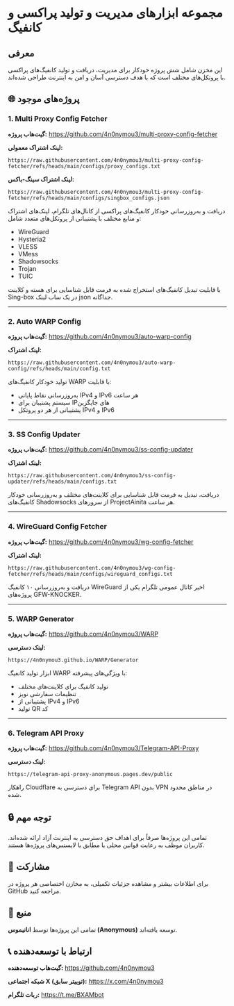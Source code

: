 # مجموعه ابزارهای مدیریت و تولید پراکسی و کانفیگ

## معرفی
این مخزن شامل شش پروژه خودکار برای مدیریت، دریافت و تولید کانفیگ‌های پراکسی با پروتکل‌های مختلف است که با هدف دسترسی آسان و امن به اینترنت طراحی شده‌اند.

## 🌐 پروژه‌های موجود

### 1. Multi Proxy Config Fetcher
**گیت‌هاب پروژه:**
https://github.com/4n0nymou3/multi-proxy-config-fetcher

**لینک اشتراک معمولی:**
```
https://raw.githubusercontent.com/4n0nymou3/multi-proxy-config-fetcher/refs/heads/main/configs/proxy_configs.txt
```
**لینک اشتراک سینگ‌-باکس:**
```
https://raw.githubusercontent.com/4n0nymou3/multi-proxy-config-fetcher/refs/heads/main/configs/singbox_configs.json
```

دریافت و به‌روزرسانی خودکار کانفیگ‌های پراکسی از کانال‌های تلگرام، لینک‌های اشتراک و منابع مختلف با پشتیبانی از پروتکل‌های متعدد شامل:
- WireGuard
- Hysteria2
- VLESS
- VMess
- Shadowsocks
- Trojan
- TUIC

با قابلیت تبدیل کانفیگ‌های استخراج شده به فرمت قابل شناسایی برای هسته و کلاینت Sing-box در یک ساب لینک json جداگانه.

---

### 2. Auto WARP Config
**گیت‌هاب پروژه:**
https://github.com/4n0nymou3/auto-warp-config

**لینک اشتراک:**
```
https://raw.githubusercontent.com/4n0nymou3/auto-warp-config/refs/heads/main/config.txt
```

تولید خودکار کانفیگ‌های WARP با قابلیت:
- به‌روزرسانی نقاط پایانی IPv4 و IPv6 هر ساعت
- سیستم پشتیبان برای IP‌های جایگزین
- پشتیبانی از هر دو پروتکل IPv4 و IPv6

---

### 3. SS Config Updater
**گیت‌هاب پروژه:**
https://github.com/4n0nymou3/ss-config-updater

**لینک اشتراک:**
```
https://raw.githubusercontent.com/4n0nymou3/ss-config-updater/refs/heads/main/configs.txt
```

دریافت، تبدیل به فرمت قابل شناسایی برای کلاینت‌های مختلف و به‌روزرسانی خودکار کانفیگ‌های Shadowsocks از سرورهای ProjectAinita هر ساعت.

---

### 4. WireGuard Config Fetcher
**گیت‌هاب پروژه:**
https://github.com/4n0nymou3/wg-config-fetcher

**لینک اشتراک:**
```
https://raw.githubusercontent.com/4n0nymou3/wg-config-fetcher/refs/heads/main/configs/wireguard_configs.txt
```

دریافت و به‌روزرسانی ۱۰ کانفیگ WireGuard اخیر کانال عمومی تلگرام یکی از پروژه‌های GFW-KNOCKER.

---

### 5. WARP Generator
**گیت‌هاب پروژه:**
https://github.com/4n0nymou3/WARP

**لینک دسترسی:**
```
https://4n0nymou3.github.io/WARP/Generator
```

ابزار تولید کانفیگ WARP با ویژگی‌های پیشرفته:
- تولید کانفیگ برای کلاینت‌های مختلف
- تنظیمات سفارشی نویز
- پشتیبانی از IPv4 و IPv6
- تولید QR کد

---

### 6. Telegram API Proxy
**گیت‌هاب پروژه:**
https://github.com/4n0nymou3/Telegram-API-Proxy

**لینک دسترسی:**
```
https://telegram-api-proxy-anonymous.pages.dev/public
```

راهکار Cloudflare برای دسترسی به Telegram API بدون VPN در مناطق محدود شده.

## 🔒 توجه مهم
تمامی این پروژه‌ها صرفاً برای اهداف حق دسترسی به اینترنت آزاد ارائه شده‌اند. کاربران موظف به رعایت قوانین محلی یا مطابق با لایسنس‌های پروژه‌ها هستند.

## 🤝 مشارکت
برای اطلاعات بیشتر و مشاهده جزئیات تکمیلی، به مخازن اختصاصی هر پروژه در GitHub مراجعه کنید.

## 👤 منبع
تمامی این پروژه‌ها توسط **انانیموس (Anonymous)** توسعه یافته‌اند.

## 📞 ارتباط با توسعه‌دهنده

**گیت‌هاب توسعه‌دهنده:**
https://github.com/4n0nymou3

**شبکه اجتماعی X (توییتر سابق):**
https://x.com/4n0nymou3

**ربات تلگرام:**
https://t.me/BXAMbot
